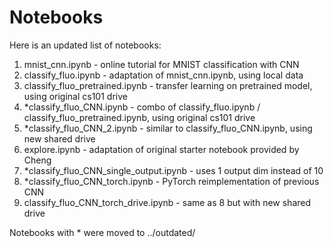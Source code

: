 # Notebooks

Here is an updated list of notebooks:
1. mnist_cnn.ipynb - online tutorial for MNIST classification with CNN
2. classify_fluo.ipynb - adaptation of mnist_cnn.ipynb, using local data
3. classify_fluo_pretrained.ipynb - transfer learning on pretrained model, using original cs101 drive
4. *classify_fluo_CNN.ipynb - combo of classify_fluo.ipynb / classify_fluo_pretrained.ipynb, using original cs101 drive
5. *classify_fluo_CNN_2.ipynb - similar to classify_fluo_CNN.ipynb, using new shared drive
6. explore.ipynb - adaptation of original starter notebook provided by Cheng
7. *classify_fluo_CNN_single_output.ipynb - uses 1 output dim instead of 10
8. *classify_fluo_CNN_torch.ipynb - PyTorch reimplementation of previous CNN
9. classify_fluo_CNN_torch_drive.ipynb - same as 8 but with new shared drive

Notebooks with * were moved to ../outdated/
